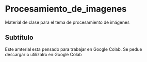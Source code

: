 # Procesamiento_de_imagenes
Material de clase para el tema de procesamiento de imágenes
## Subtítulo
Este amterial esta pensado para trabajar en Google Colab. Se pedue descargar o utilizalro en Google Colab
